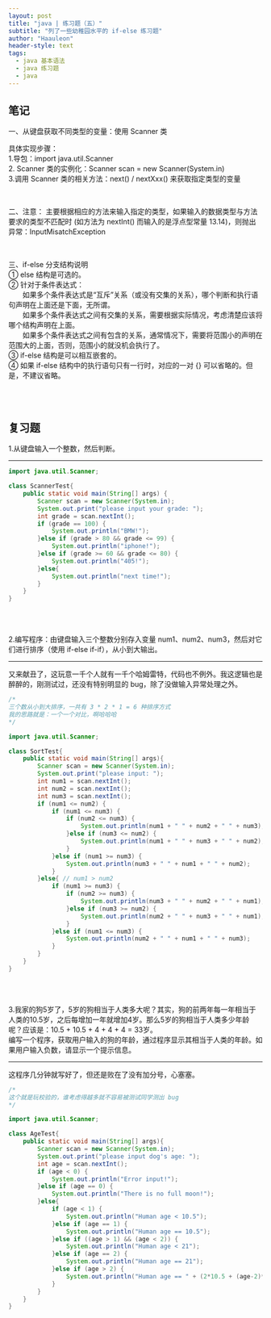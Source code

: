 ```yaml
---
layout: post
title: "java | 练习题（五）"
subtitle: "列了一些幼稚园水平的 if-else 练习题"
author: "Haauleon"
header-style: text
tags:
  - java 基本语法
  - java 练习题
  - java
---
```



## 笔记    
一、从键盘获取不同类型的变量：使用 Scanner 类          

具体实现步骤：       
1.导包：import java.util.Scanner       
2. Scanner 类的实例化：Scanner scan = new Scanner(System.in)       
3.调用 Scanner 类的相关方法：next() / nextXxx() 来获取指定类型的变量          

<br>

二、注意：
主要根据相应的方法来输入指定的类型，如果输入的数据类型与方法要求的类型不匹配时 (如方法为 nextInt() 而输入的是浮点型常量 13.14)，则抛出异常：InputMisatchException         

<br>

三、if-else 分支结构说明      
① else 结构是可选的。    
② 针对于条件表达式：    
&emsp;&emsp;如果多个条件表达式是“互斥”关系（或没有交集的关系），哪个判断和执行语句声明在上面还是下面，无所谓。     
&emsp;&emsp;如果多个条件表达式之间有交集的关系，需要根据实际情况，考虑清楚应该将哪个结构声明在上面。     
&emsp;&emsp;如果多个条件表达式之间有包含的关系，通常情况下，需要将范围小的声明在范围大的上面，否则，范围小的就没机会执行了。            
③ if-else 结构是可以相互嵌套的。     
④ 如果 if-else 结构中的执行语句只有一行时，对应的一对 {} 可以省略的。但是，不建议省略。      

<br><br>

## 复习题
1.从键盘输入一个整数，然后判断。    

---  

```java
import java.util.Scanner;

class ScannerTest{
    public static void main(String[] args) {
        Scanner scan = new Scanner(System.in);
        System.out.print("please input your grade: ");
        int grade = scan.nextInt();
        if (grade == 100) {
            System.out.println("BMW!");
        }else if (grade > 80 && grade <= 99) {
            System.out.println("iphone!");
        }else if (grade >= 60 && grade <= 80) {
            System.out.println("405!");
        }else{
            System.out.println("next time!");
        }
    }
}
```

<br><br>
  
2.编写程序：由键盘输入三个整数分别存入变量 num1、num2、num3，然后对它们进行排序（使用 if-else if-if），从小到大输出。        

---

又来献丑了，这玩意一千个人就有一千个哈姆雷特，代码也不例外。我这逻辑也是醉醉的，刚测试过，还没有特别明显的 bug，除了没做输入异常处理之外。      


```java
/*
三个数从小到大排序，一共有 3 * 2 * 1 = 6 种排序方式
我的思路就是：一个一个对比，啊哈哈哈
*/

import java.util.Scanner;

class SortTest{
    public static void main(String[] args){
        Scanner scan = new Scanner(System.in);
        System.out.print("please input: ");
        int num1 = scan.nextInt();
        int num2 = scan.nextInt();
        int num3 = scan.nextInt();
        if (num1 <= num2) {
            if (num1 <= num3) {
                if (num2 <= num3) {
                    System.out.println(num1 + " " + num2 + " " + num3);
                }else if (num3 <= num2) {
                    System.out.println(num1 + " " + num3 + " " + num2);
                }
            }else if (num1 >= num3) {
                System.out.println(num3 + " " + num1 + " " + num2);
            }
        }else{ // num1 > num2
            if (num1 >= num3) {
                if (num2 >= num3) {
                    System.out.println(num3 + " " + num2 + " " + num1);
                }else if (num3 >= num2) {
                    System.out.println(num2 + " " + num3 + " " + num1);
                }
            }else if (num1 <= num3) {
                System.out.println(num2 + " " + num1 + " " + num3);
            }
        }
    }
}
```

<br><br>

3.我家的狗5岁了，5岁的狗相当于人类多大呢？其实，狗的前两年每一年相当于人类的10.5岁，之后每增加一年就增加4岁。那么5岁的狗相当于人类多少年龄呢？应该是：10.5 + 10.5 + 4 + 4 + 4 = 33岁。    
编写一个程序，获取用户输入的狗的年龄，通过程序显示其相当于人类的年龄。如果用户输入负数，请显示一个提示信息。       

---

这程序几分钟就写好了，但还是败在了没有加分号，心塞塞。      

```java
/*
这个就是玩校验的，谁考虑得越多就不容易被测试同学测出 bug
*/

import java.util.Scanner;

class AgeTest{
    public static void main(String[] args){
        Scanner scan = new Scanner(System.in);
        System.out.print("please input dog's age: ");
        int age = scan.nextInt();
        if (age < 0) {
            System.out.println("Error input!");
        }else if (age == 0) {
            System.out.println("There is no full moon!");
        }else{
            if (age < 1) {
                System.out.println("Human age < 10.5");
            }else if (age == 1) {
                System.out.println("Human age == 10.5");
            }else if ((age > 1) && (age < 2)) {
                System.out.println("Human age < 21");
            }else if (age == 2) {
                System.out.println("Human age == 21");
            }else if (age > 2) {
                System.out.println("Human age == " + (2*10.5 + (age-2)*4));
            }
        }
    }
}
```